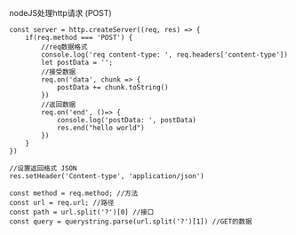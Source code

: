 nodeJS处理http请求 (POST)

    const server = http.createServer((req, res) => {
        if(req.method === 'POST') {
            //req数据格式
            console.log('req content-type: ', req.headers['content-type'])
            let postData = '';
            //接受数据
            req.on('data', chunk => {
                postData += chunk.toString()
            })
            //返回数据
            req.on('end', ()=> {
                console.log('postData: ', postData)
                res.end("hello world")
            })
        }
    })

    //设置返回格式 JSON
    res.setHeader('Content-type', 'application/json')

    const method = req.method; //方法
    const url = req.url; //路径
    const path = url.split('?')[0] //接口
    const query = querystring.parse(url.split('?')[1]) //GET的数据
